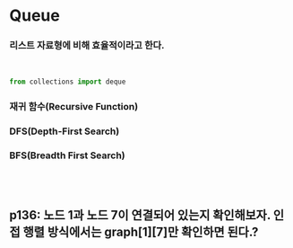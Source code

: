 
# Queue
### 리스트 자료형에 비해 효율적이라고 한다. 
<br>

```python
from collections import deque
```

### 재귀 함수(Recursive Function)
### DFS(Depth-First Search)
### BFS(Breadth First Search)

<br>
<br>

## p136: 노드 1과 노드 7이 연결되어 있는지 확인해보자. 인접 행렬 방식에서는 graph[1][7]만 확인하면 된다.?
